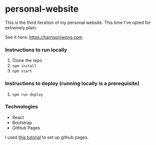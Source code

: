# personal-website

This is the third iteration of my personal website. This time I've opted for extremely plain.

See it here: https://harrisonjwong.com. 

### Instructions to run locally

1. Clone the repo
2. `npm install`
3. `npm start`

### Instructions to deploy (running locally is a prerequisite)

1. `npm run deploy`

### Technologies

* React
* Bootstrap
* GitHub Pages

I used [this tutorial](https://github.com/gitname/react-gh-pages) to set up github pages.